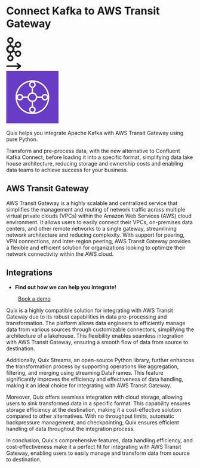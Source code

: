 # Connect Kafka to AWS Transit Gateway

<div class="connect-images cards blog-grid-card" markdown>
<div>
<img src="../images/kafka_logo.png" width="40px" />
</div>
<div>
<img src="../images/arrow.svg" width="40px" />
</div>
<div>
<img src="./images/aws-transit-gateway_1.jpg" />
</div>
</div>

Quix helps you integrate Apache Kafka with AWS Transit Gateway using pure Python.

Transform and pre-process data, with the new alternative to Confluent Kafka Connect, before loading it into a specific format, simplifying data lake house architecture, reducing storage and ownership costs and enabling data teams to achieve success for your business.

## AWS Transit Gateway

AWS Transit Gateway is a highly scalable and centralized service that simplifies the management and routing of network traffic across multiple virtual private clouds (VPCs) within the Amazon Web Services (AWS) cloud environment. It allows users to easily connect their VPCs, on-premises data centers, and other remote networks to a single gateway, streamlining network architecture and reducing complexity. With support for peering, VPN connections, and inter-region peering, AWS Transit Gateway provides a flexible and efficient solution for organizations looking to optimize their network connectivity within the AWS cloud.

## Integrations

<div class="grid cards" markdown>

- __Find out how we can help you integrate!__

    <a class="md-button md-button--primary" href="https://share.hsforms.com/1iW0TmZzKQMChk0lxd_tGiw4yjw2?__hstc=175542013.2303933fbd746c0ac86d9ccbe9bc9100.1728383268831.1729603416735.1729620918855.31&__hssc=175542013.1.1729620918855&__hsfp=2132701734" target="_blank" style="margin:.5rem;">Book a demo</a>

</div>


Quix is a highly compatible solution for integrating with AWS Transit Gateway due to its robust capabilities in data pre-processing and transformation. The platform allows data engineers to efficiently manage data from various sources through customizable connectors, simplifying the architecture of a lakehouse. This flexibility enables seamless integration with AWS Transit Gateway, ensuring a smooth flow of data from source to destination.

Additionally, Quix Streams, an open-source Python library, further enhances the transformation process by supporting operations like aggregation, filtering, and merging using streaming DataFrames. This feature significantly improves the efficiency and effectiveness of data handling, making it an ideal choice for integrating with AWS Transit Gateway.

Moreover, Quix offers seamless integration with cloud storage, allowing users to sink transformed data in a specific format. This capability ensures storage efficiency at the destination, making it a cost-effective solution compared to other alternatives. With no throughput limits, automatic backpressure management, and checkpointing, Quix ensures efficient handling of data throughout the integration process.

In conclusion, Quix's comprehensive features, data handling efficiency, and cost-effectiveness make it a perfect fit for integrating with AWS Transit Gateway, enabling users to easily manage and transform data from source to destination.

